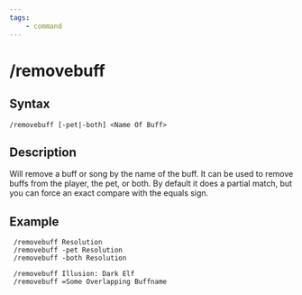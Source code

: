 ```yaml
---
tags:
    - command
---
```

# /removebuff

## Syntax

```eqcommand
/removebuff [-pet|-both] <Name Of Buff>
```

## Description

Will remove a buff or song by the name of the buff.  It can be used to remove buffs from the player, the pet, or both.  By default it does a partial match, but you can force an exact compare with the equals sign.

## Example

```text
 /removebuff Resolution
 /removebuff -pet Resolution
 /removebuff -both Resolution
 
 /removebuff Illusion: Dark Elf
 /removebuff =Some Overlapping Buffname
```


